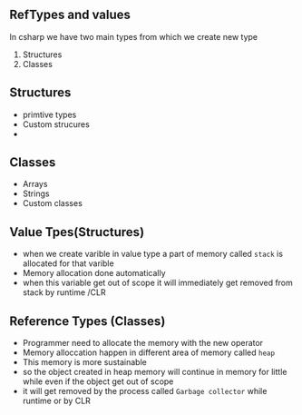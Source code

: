 ## RefTypes and values
In csharp we have two main types from which we create new type

1. Structures
2. Classes

## Structures

- primtive types
- Custom strucures
- 

## Classes

- Arrays
- Strings
- Custom classes

## Value Tpes(Structures)

- when we create varible in value type a part of memory called `stack` is allocated
for that varible
- Memory allocation done automatically
- when this variable get out of scope it will immediately
get removed from stack by runtime /CLR
 

##  Reference Types (Classes)

- Programmer need to allocate the memory with the new operator
- Memory alloccation happen in different area of memory called `heap`
- This memory is more sustainable
- so the object created in heap memory will continue in memory for little
while even if the object get out of scope
- it will get removed by the process called `Garbage collector` while runtime or by CLR

